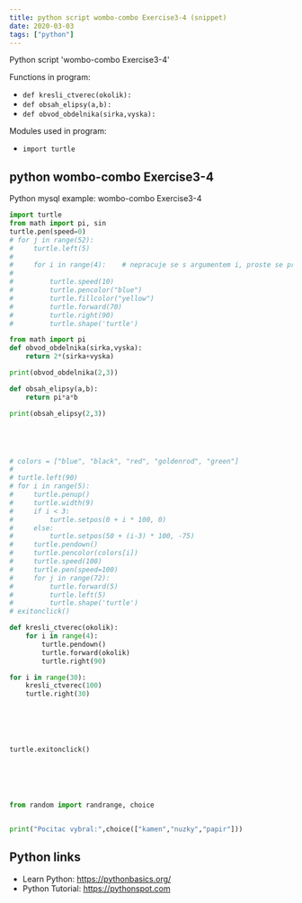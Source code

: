 ```yaml
---
title: python script wombo-combo Exercise3-4 (snippet)
date: 2020-03-03
tags: ["python"]
---
```

Python script 'wombo-combo Exercise3-4'

Functions in program: 
* `def kresli_ctverec(okolik):`
* `def obsah_elipsy(a,b):`
* `def obvod_obdelnika(sirka,vyska):`

Modules used in program: 
* `import turtle`

## python wombo-combo Exercise3-4

Python mysql example: wombo-combo Exercise3-4

```python
import turtle
from math import pi, sin
turtle.pen(speed=0)
# for j in range(52):
#     turtle.left(5)
#
#     for i in range(4):    # nepracuje se s argumentem i, proste se probehne seznam o i polozkach
#
#         turtle.speed(10)
#         turtle.pencolor("blue")
#         turtle.fillcolor("yellow")
#         turtle.forward(70)
#         turtle.right(90)
#         turtle.shape('turtle')

from math import pi
def obvod_obdelnika(sirka,vyska):
    return 2*(sirka+vyska)

print(obvod_obdelnika(2,3))

def obsah_elipsy(a,b):
    return pi*a*b

print(obsah_elipsy(2,3))





# colors = ["blue", "black", "red", "goldenrod", "green"]
#
# turtle.left(90)
# for i in range(5):
#     turtle.penup()
#     turtle.width(9)
#     if i < 3:
#         turtle.setpos(0 + i * 100, 0)
#     else:
#         turtle.setpos(50 + (i-3) * 100, -75)
#     turtle.pendown()
#     turtle.pencolor(colors[i])
#     turtle.speed(100)
#     turtle.pen(speed=100)
#     for j in range(72):
#         turtle.forward(5)
#         turtle.left(5)
#         turtle.shape('turtle')
# exitonclick()

def kresli_ctverec(okolik):
    for i in range(4):
        turtle.pendown()
        turtle.forward(okolik)
        turtle.right(90)

for i in range(30):
    kresli_ctverec(100)
    turtle.right(30)






turtle.exitonclick()






from random import randrange, choice


print("Pocitac vybral:",choice(["kamen","nuzky","papir"]))


```

## Python links

- Learn Python: https://pythonbasics.org/
- Python Tutorial: https://pythonspot.com
